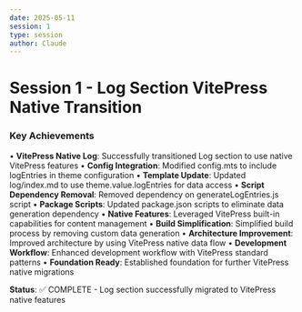 ```yaml
---
date: 2025-05-11
session: 1
type: session
author: Claude
---
```


# Session 1 - Log Section VitePress Native Transition

### Key Achievements
• **VitePress Native Log**: Successfully transitioned Log section to use native VitePress features
• **Config Integration**: Modified config.mts to include logEntries in theme configuration
• **Template Update**: Updated log/index.md to use theme.value.logEntries for data access
• **Script Dependency Removal**: Removed dependency on generateLogEntries.js script
• **Package Scripts**: Updated package.json scripts to eliminate data generation dependency
• **Native Features**: Leveraged VitePress built-in capabilities for content management
• **Build Simplification**: Simplified build process by removing custom data generation
• **Architecture Improvement**: Improved architecture by using VitePress native data flow
• **Development Workflow**: Enhanced development workflow with VitePress standard patterns
• **Foundation Ready**: Established foundation for further VitePress native migrations

**Status**: ✅ COMPLETE - Log section successfully migrated to VitePress native features
